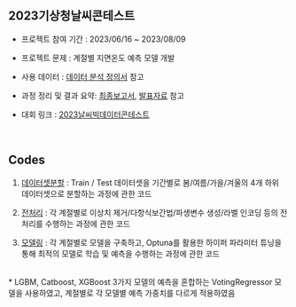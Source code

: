 ## 2023기상청날씨콘테스트
- 프로젝트 참여 기간 : 2023/06/16 ~ 2023/08/09

- 프로젝트 문제 : 계절별 지면온도 예측 모델 개발

- 사용 데이터 : [데이터 분석 정의서](/2023기상청날씨콘테스트/날씨_빅데이터_콘테스트_데이터정의표.png)
 참고

- 과정 정리 및 결과 요약: [최종보고서](/2023기상청날씨콘테스트/날씨_빅데이터_콘테스트_경희의온도팀_보고서_최종본.pdf), [발표자료](/2023기상청날씨콘테스트/날씨_빅데이터_콘테스트_최종심사_발표자료.pdf) 참고

- 대회 링크 : [2023날씨빅데이터콘테스트](https://bd.kma.go.kr/contest/main.do)
<br/>

## Codes
1. [데이터셋분할](codes/01_기상청_전체코드_데이터셋분할.ipynb) : Train / Test 데이터셋을 기간별로 봄/여름/가을/겨울의 4개 하위 데이터셋으로 분할하는 과정에 관한 코드

2. [전처리](codes/02_기상청_전체코드_전처리.ipynb) : 각 계절별로 이상치 제거/다항식보간법/파생변수 생성/라벨 인코딩 등의 전처리를 수행하는 과정에 관한 코드
   
3. [모델링](codes/03_기상청_전체코드_모델링.ipynb) : 각 계절별로 모델을 구축하고, Optuna를 활용한 하이퍼 파라미터 튜닝을 통해 최적의 모델로 학습 및 예측을 수행하는 과정에 관한 코드
<br/>
* LGBM, Catboost, XGBoost 3가지 모델의 예측을 혼합하는 VotingRegressor 모델을 사용하였고, 계절별로 각 모델별 예측 가중치를 다르게 적용하였음